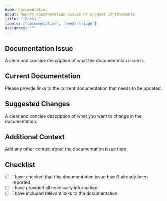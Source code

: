 ```yaml
---
name: Documentation
about: Report documentation issues or suggest improvements
title: "[Docs] "
labels: ["documentation", "needs-triage"]
assignees: ""
---
```


## Documentation Issue
A clear and concise description of what the documentation issue is.

## Current Documentation
Please provide links to the current documentation that needs to be updated.

## Suggested Changes
A clear and concise description of what you want to change in the documentation.

## Additional Context
Add any other context about the documentation issue here.

## Checklist
- [ ] I have checked that this documentation issue hasn't already been reported
- [ ] I have provided all necessary information
- [ ] I have included relevant links to the documentation 